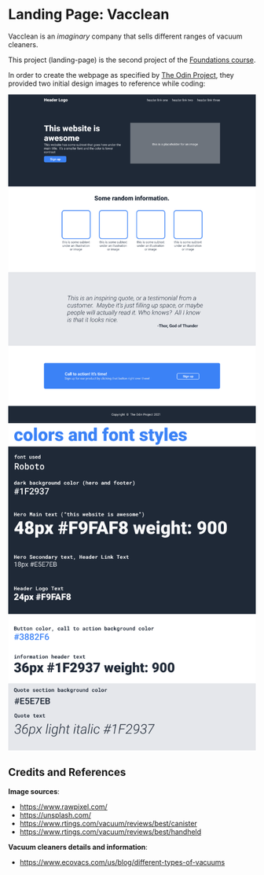 # Landing Page: Vacclean

Vacclean is an *imaginary* company that sells different ranges of vacuum cleaners.

This project (landing-page) is the second project of the [Foundations course](https://www.theodinproject.com/paths/foundations/courses/foundations).

In order to create the webpage as specified by [The Odin Project](https://www.theodinproject.com/), they provided two initial design images to reference while coding:

![Design 1](./images/landing-page-design-1.png)
![Design 2](./images/landing-page-design-2.png)

## Credits and References

**Image sources**:
- https://www.rawpixel.com/
- https://unsplash.com/
- https://www.rtings.com/vacuum/reviews/best/canister
- https://www.rtings.com/vacuum/reviews/best/handheld

**Vacuum cleaners details and information**:
- https://www.ecovacs.com/us/blog/different-types-of-vacuums